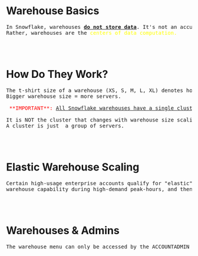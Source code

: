 # Warehouse Basics

<pre>
In Snowflake, warehouses <ins><b>do not store data</b></ins>. It's not an accurate naming convention.  
Rather, warehouses are the <span style="color: yellow;">centers of data computation.  
</pre>

<br/> <br/> 

# How Do They Work?

<pre>
The t-shirt size of a warehouse (XS, S, M, L, XL) denotes how many computational servers are available to work on your data.
Bigger warehouse size = more servers. 

 <span style="color: red;">**IMPORTANT**:</span> <ins>All Snowflake warehouses have a single cluster</ins> (until scaled out).  

It is NOT the cluster that changes with warehouse size scaling; <span style="color: aqua;"><ins>**it's the number of servers!**</ins></span>  
A cluster is just _a group of servers._
</pre>

<br/> <br/>

# Elastic Warehouse Scaling

<pre>
Certain high-usage enterprise accounts qualify for "elastic" warehouse scaling; the ability to increase
warehouse capability during high-demand peak-hours, and then have it scale back during off-times.
</pre>

<br/> <br/>

# Warehouses & Admins

<pre>
The warehouse menu can only be accessed by the ACCOUNTADMIN specifically because warehouse size affects costs.
</pre>